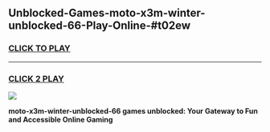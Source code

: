 
## Unblocked-Games-moto-x3m-winter-unblocked-66-Play-Online-#t02ew
<h3>
<a href="https://premium.freeplayer.one?title=moto-x3m-winter-unblocked-66&ref=27F">CLICK TO PLAY</a></h3>
<hr>

<h3>
<a href="https://premium.freeplayer.one?title=moto-x3m-winter-unblocked-66&ref=27F">CLICK 2 PLAY</a>
  
</h3>

<a href="https://premium.freeplayer.one?title=moto-x3m-winter-unblocked-66&ref=27F"><img src="https://clearcache.store/games.png"></a>


**moto-x3m-winter-unblocked-66 games unblocked: Your Gateway to Fun and Accessible Online Gaming**

